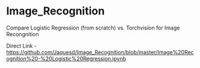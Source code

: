 # Image_Recognition
Compare Logistic Regression (from scratch) vs. Torchvision for Image Recongnition

Direct Link - https://github.com/Jaquesd/Image_Recognition/blob/master/Image%20Recognition%20-%20Logistic%20Regression.ipynb
